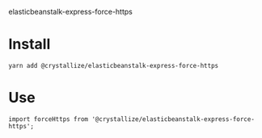 elasticbeanstalk-express-force-https

# Install

`yarn add @crystallize/elasticbeanstalk-express-force-https`

# Use

`import forceHttps from '@crystallize/elasticbeanstalk-express-force-https';`
